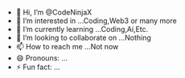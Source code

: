 - 👋 Hi, I’m @CodeNinjaX
- 👀 I’m interested in ...Coding,Web3 or many more
- 🌱 I’m currently learning ...Coding,Ai,Etc.
- 💞️ I’m looking to collaborate on ...Nothing
- 📫 How to reach me ...Not now
- 😄 Pronouns: ...
- ⚡ Fun fact: ...

<!---
gaminpath2018/gaminpath2018 is a ✨ special ✨ repository because its `README.md` (this file) appears on your GitHub profile.
You can click the Preview link to take a look at your changes.
--->
